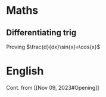 # Maths
## Differentiating trig
Proving $\frac{d}{dx}\sin{x}=\cos{x}$


# English
Cont. from [[Nov 09, 2023#Opening]]